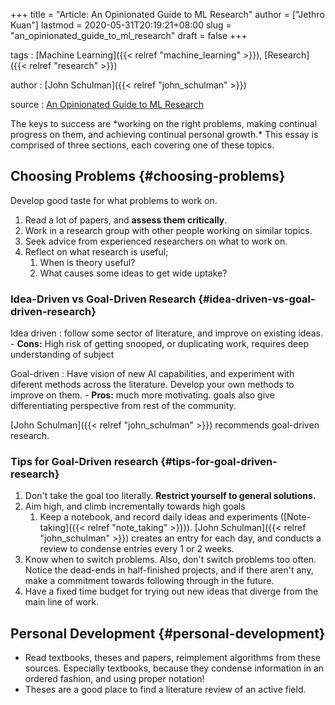 +++
title = "Article: An Opinionated Guide to ML Research"
author = ["Jethro Kuan"]
lastmod = 2020-05-31T20:19:21+08:00
slug = "an_opinionated_guide_to_ml_research"
draft = false
+++

tags
: [Machine Learning]({{< relref "machine_learning" >}}), [Research]({{< relref "research" >}})

author
: [John Schulman]({{< relref "john_schulman" >}})

source
: [An Opinionated Guide to ML Research](http://joschu.net/blog/opinionated-guide-ml-research.html)

The keys to success are \*working on the right problems, making
continual progress on them, and achieving continual personal
growth.\* This essay is comprised of three sections, each covering
one of these topics.

## Choosing Problems {#choosing-problems}

Develop good taste for what problems to work on.

1.  Read a lot of papers, and **assess them critically**.
2.  Work in a research group with other people working on similar topics.
3.  Seek advice from experienced researchers on what to work on.
4.  Reflect on what research is useful;
    1.  When is theory useful?
    2.  What causes some ideas to get wide uptake?

### Idea-Driven vs Goal-Driven Research {#idea-driven-vs-goal-driven-research}

Idea driven
: follow some sector of literature, and improve on
existing ideas. - **Cons:** High risk of getting snooped, or duplicating work,
requires deep understanding of subject

Goal-driven
: Have vision of new AI capabilities, and experiment
with diferent methods across the literature. Develop your own
methods to improve on them. - **Pros:** much more motivating. goals also give differentiating
perspective from rest of the community.

[John Schulman]({{< relref "john_schulman" >}}) recommends goal-driven research.

### Tips for Goal-Driven research {#tips-for-goal-driven-research}

1.  Don't take the goal too literally. **Restrict yourself to general
    solutions.**
2.  Aim high, and climb incrementally towards high goals
    1.  Keep a notebook, and record daily ideas and experiments
        ([Note-taking]({{< relref "note_taking" >}})). [John Schulman]({{< relref "john_schulman" >}}) creates an entry for each day, and
        conducts a review to condense entries every 1 or 2 weeks.
3.  Know when to switch problems. Also, don't switch problems too
    often. Notice the dead-ends in half-finished projects, and if there
    aren't any, make a commitment towards following through in the
    future.
4.  Have a fixed time budget for trying out new ideas that diverge from
    the main line of work.

## Personal Development {#personal-development}

- Read textbooks, theses and papers, reimplement algorithms from these
  sources. Especially textbooks, because they condense information in
  an ordered fashion, and using proper notation!
- Theses are a good place to find a literature review of an active field.
